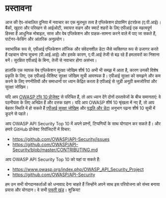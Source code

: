 प्रस्तावना
========

आज की ऐप-संचालित दुनिया में नवाचार का एक मूलभूत तत्व है
एप्लिकेशन प्रोग्रामिंग इंटरफ़ेस (ए.पी.आई)। बैंकों, खुदरा और परिवहन से
आईओटी, स्वायत्त वाहन और स्मार्ट शहरों के लिए एपीआई एक महत्वपूर्ण हिस्सा हैं
आधुनिक मोबाइल, सास और वेब एप्लिकेशन और ग्राहक-सामना करने वाले में पाए जा सकते हैं,
पार्टनर-फेसिंग और आंतरिक अनुप्रयोग।

स्वाभाविक रूप से, एपीआई एप्लिकेशन लॉजिक और संवेदनशील डेटा जैसे व्यक्तिगत रूप से उजागर करते हैं
पहचान योग्य सूचना (पी.आई.आई) और इसके कारण, ए.पी.आई तेजी से बढ़ रहे हैं
हमलावरों का निशाना बनें। सुरक्षित एपीआई के बिना, तेजी से नवाचार होगा
असंभव।

हालांकि एक व्यापक वेब एप्लिकेशन सुरक्षा जोखिम शीर्ष 10 अभी भी समझ में आता है, कारण
उनकी विशेष प्रकृति के लिए, एक एपीआई-विशिष्ट सुरक्षा जोखिम सूची आवश्यक है।
एपीआई सुरक्षा को समझने और कम करने के लिए रणनीतियों और समाधानों पर ध्यान केंद्रित करता है
एपीआई से जुड़ी अनूठी कमजोरियां और सुरक्षा जोखिम।

यदि आप [OWASP टॉप 10 प्रोजेक्ट][1] से परिचित हैं, तो आप ध्यान देंगे
दोनों दस्तावेजों के बीच समानताएं: वे पठनीयता के लिए अभिप्रेत हैं और
दत्तक ग्रहण। यदि आप OWASP शीर्ष 10 श्रृंखला में नए हैं, तो आप बेहतर स्थिति में हो सकते हैं
[एपीआई सुरक्षा जोखिम][2] और [पद्धति और डेटा][3] अनुभाग पढ़ना
शीर्ष 10 सूची में कूदने से पहले।

आप OWASP API Security Top 10 में अपने प्रश्नों, टिप्पणियों के साथ योगदान कर सकते हैं।
और हमारे GitHub प्रोजेक्ट रिपॉजिटरी में विचार:

* https://github.com/OWASP/API-Security/issues
* https://github.com/OWASP/API-Security/blob/master/CONTRIBUTING.md

आप OWASP API Security Top 10 को यहां पा सकते हैं:

* https://www.owasp.org/index.php/OWASP_API_Security_Project
* https://github.com/OWASP/API-Security

हम उन सभी योगदानकर्ताओं को धन्यवाद देना चाहते हैं जिन्होंने अपने साथ इस परियोजना को संभव बनाया
प्रयास और योगदान। वे सभी [पावती
खंड][4]। शुक्रिया!



[1]: https://www.owasp.org/index.php/Category:OWASP_Top_Ten_Project
[2]: ./0x10-api-security-risks.md
[3]: ./0xd0-about-data.md
[4]: ./0xd1-acknowledgments.md

